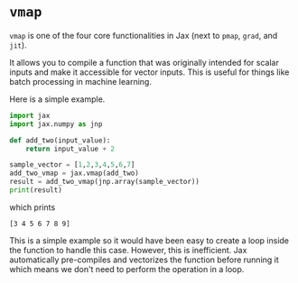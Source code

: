 # `vmap`

`vmap` is one of the four core functionalities in Jax (next to `pmap`, `grad`, and `jit`). 

It allows you to compile a function that was originally intended for scalar inputs and make it accessible for vector inputs. This is useful for things like batch processing in machine learning. 

Here is a simple example. 

```python
import jax 
import jax.numpy as jnp     

def add_two(input_value):
	return input_value + 2

sample_vector = [1,2,3,4,5,6,7]
add_two_vmap = jax.vmap(add_two)
result = add_two_vmap(jnp.array(sample_vector))
print(result)
```
which prints
```
[3 4 5 6 7 8 9]
```

This is a simple example so it would have been easy to create a loop inside the function to handle this case. However, this is inefficient. Jax automatically pre-compiles and vectorizes the function before running it which means we don't need to perform the operation in a loop. 
